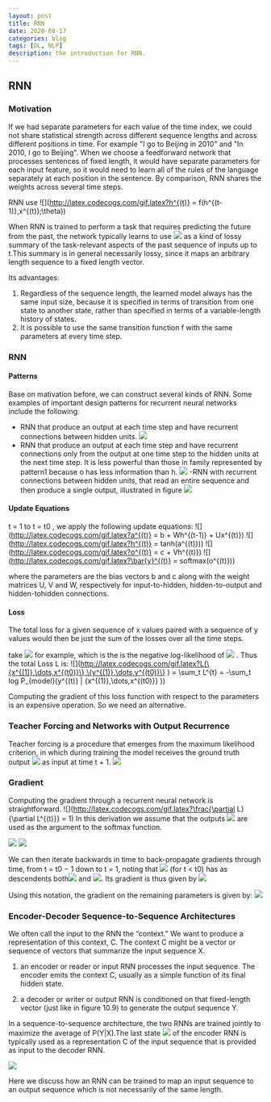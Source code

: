```yaml
---
layout: post
title: RNN
date: 2020-08-17
categories: blog
tags: [DL, NLP]
description: the introduction for RNN.
---
```


<!-- We are given a training dataset of n points:<span>![](http://latex.codecogs.com/gif.latex?(x_1,y_1),\dots,(x_n,y_n))</span>
 -->

## RNN
### Motivation
If we had separate parameters for each value of the time index, we could not share statistical strength across different sequence lengths and across different positions in time. For example "I go to Beijing in 2010" and "In 2010, I go to Beijing". When we choose a feedforward network that processes sentences of fixed length, it would have separate parameters for each input feature, so it would need to learn all of the rules of the language separately at each position in the sentence. By comparison, RNN shares the weights across several time steps.

RNN use <span>![](http://latex.codecogs.com/gif.latex?h^{(t)} = f(h^{(t-1)},x^{(t)};\theta))</span>

When RNN is trained to perform a task that requires predicting the future from the past, the network typically learns to use <span>![](http://latex.codecogs.com/gif.latex?h^{(t)})</span> as a kind of lossy summary of the task-relevant aspects of the past sequence of inputs up to t.This summary is in general necessarily lossy, since it maps an arbitrary length sequence to a fixed length vector.

Its advantages:
1. Regardless of the sequence length, the learned model always has the same input size, because it is specified in terms of transition from one state to another state, rather than specified in terms of a variable-length history of states.
2. It is possible to use the same transition function f with the same parameters at every time step.    

### RNN
#### Patterns
Base on mativation before, we can construct several kinds of RNN. Some examples of important design patterns for recurrent neural networks include the following:
- RNN that produce an output at each time step and have recurrent connections between hidden units.
![](https://raw.githubusercontent.com/Little0o0/Little0o0.github.io/master/img/RNN_Pattern1.png)
- RNN that produce an output at each time step and have recurrent connections only from the output at one time step to the hidden units at the next time step. It is less powerful than those in family represented by pattern1 because o has less information than h.
![](https://raw.githubusercontent.com/Little0o0/Little0o0.github.io/master/img/RNN_Pattern2.png)
-RNN with recurrent connections between hidden units, that read an entire sequence and then produce a single output, illustrated in figure
![](https://raw.githubusercontent.com/Little0o0/Little0o0.github.io/master/img/RNN_Pattern3.png)

#### Update Equations
t = 1 to t = t0 , we apply the following update equations:
![](http://latex.codecogs.com/gif.latex?a^{(t)} = b + Wh^{(t-1)} + Ux^{(t)})
![](http://latex.codecogs.com/gif.latex?h^{(t)} = tanh(a^{(t)}))
![](http://latex.codecogs.com/gif.latex?o^{(t)} = c + Vh^{(t)})
![](http://latex.codecogs.com/gif.latex?\bar{y}^{(t)} = softmax(o^{(t)}))

where the parameters are the bias vectors b and c along with the weight matrices U, V and W, respectively for input-to-hidden, hidden-to-output and hidden-tohidden connections.

#### Loss
The total loss for a given sequence of x values paired with a sequence of y values would then be just the sum of the losses over all the time steps.

take <span>![](http://latex.codecogs.com/gif.latex?L^{t}) </span> for example, which is the is the negative log-likelihood of <span>![](http://latex.codecogs.com/gif.latex?y^{t}) </span>. Thus the total Loss L is:
![](http://latex.codecogs.com/gif.latex?L(\{x^{(1)},\dots,x^{(t0)}\},\{y^{(1)},\dots,y^{(t0)}\} ) = \sum_t L^{t} = -\sum_t log P_{model}(y^{(t)} | \{x^{(1)},\dots,x^{(t0)}\} )) 

Computing the gradient of this loss function with respect to the parameters is an expensive operation. So we need an alternative.

### Teacher Forcing and Networks with Output Recurrence
Teacher forcing is a procedure that emerges from the maximum likelihood criterion, in which during training the model receives the ground truth output <span>![](http://latex.codecogs.com/gif.latex?y^{(t)})</span> as input at time t + 1.
![](https://raw.githubusercontent.com/Little0o0/Little0o0.github.io/master/img/RNN_teacher_forcing.png)

### Gradient
Computing the gradient through a recurrent neural network is straightforward.
![](http://latex.codecogs.com/gif.latex?\frac{\partial L}{\partial L^{(t)}} = 1)
In this derivation we assume that the outputs <span>![](http://latex.codecogs.com/gif.latex?o^{(t)})</span> are used as the argument to the softmax function.

![](https://raw.githubusercontent.com/Little0o0/Little0o0.github.io/master/img/RNN_Gradient1.png)
![](https://raw.githubusercontent.com/Little0o0/Little0o0.github.io/master/img/RNN_Gradient2.png)

We can then iterate backwards in time to back-propagate gradients through time, from t = t0 − 1 down to t = 1, noting that <span>![](http://latex.codecogs.com/gif.latex?h^{(t)})</span> (for t < t0) has as descendents both<span>![](http://latex.codecogs.com/gif.latex?h^{(t+1)})</span> and <span>![](http://latex.codecogs.com/gif.latex?o^{(t)})</span>. Its gradient is thus given by
![](https://raw.githubusercontent.com/Little0o0/Little0o0.github.io/master/img/RNN_Gradient3.png)

Using this notation, the gradient on the remaining parameters is given by:
![](https://raw.githubusercontent.com/Little0o0/Little0o0.github.io/master/img/RNN_Gradient4.png)

### Encoder-Decoder Sequence-to-Sequence Architectures
We often call the input to the RNN the “context.” We want to produce a representation of this context, C. The context C might be a vector or sequence of vectors that summarize the input sequence X.

1. an encoder or reader or input RNN processes the input sequence. The encoder emits the context C, usually as a simple function of its final hidden state.

2. a decoder or writer or output RNN is conditioned on that fixed-length vector (just like in figure 10.9) to generate the output sequence Y.

In a sequence-to-sequence architecture, the two RNNs are trained jointly to maximize
the average of P(Y|X).The last state ![](http://latex.codecogs.com/gif.latex?h^{(n_x)}) of the encoder RNN is typically used as a representation C of the input sequence that is provided as input to the decoder RNN.

![](https://raw.githubusercontent.com/Little0o0/Little0o0.github.io/master/img/RNN_seq2seq1.png)

Here we discuss how an RNN can be trained to map an input sequence to an output sequence which is not necessarily of the same length.
